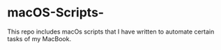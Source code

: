 # macOS-Scripts-
This repo includes macOs scripts that I have written to automate certain tasks of my MacBook.

